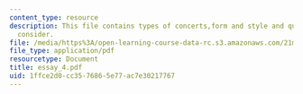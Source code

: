 ```yaml
---
content_type: resource
description: This file contains types of concerts,form and style and questions to
  consider.
file: /media/https%3A/open-learning-course-data-rc.s3.amazonaws.com/21m-011-introduction-to-western-music-spring-2006/1ffce2d0cc3576865e77ac7e30217767_essay_4.pdf
file_type: application/pdf
resourcetype: Document
title: essay_4.pdf
uid: 1ffce2d0-cc35-7686-5e77-ac7e30217767
---
```

